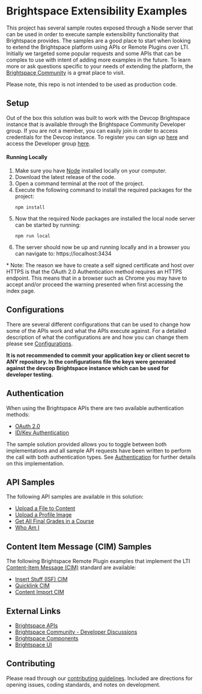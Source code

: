 # Brightspace Extensibility Examples
This project has several sample routes exposed through a Node server that can be used in order to execute sample extensibility functionality that Brightspace provides. The samples are a good place to start when looking to extend the Brightspace platform using APIs or Remote Plugins over LTI. Initially we targeted some popular requests and some APIs that can be complex to use with intent of adding more examples in the future. To learn more or ask questions specific to your needs of extending the platform, the [Brightspace Community](https://community.brightspace.com/s/) is a great place to visit.

Please note, this repo is not intended to be used as production code.

## Setup
Out of the box this solution was built to work with the Devcop Brightspace instance that is available through the Brightspace Community Developer group. If you are not a member, you can easily join in order to access credentials for the Devcop instance. To register you can sign up [here](https://community.brightspace.com/SelfRegistration) and access the Developer group [here](https://community.brightspace.com/s/group/0F9610000001mZ1CAI).

#### Running Locally
1. Make sure you have [Node](https://nodejs.org/en/) installed locally on your computer.
2. Download the latest release of the code.
3. Open a command terminal at the root of the project.
4. Execute the following command to install the required packages for the project:
    ```shell
    npm install
    ```
5. Now that the required Node packages are installed the local node server can be started by running:
    ```shell
    npm run local
    ```
6. The server should now be up and running locally and in a browser you can navigate to:
    https://localhost:3434

\* Note: The reason we have to create a self signed certificate and host over HTTPS is that the OAuth 2.0 Authentication method requires an HTTPS endpoint. This means that in a browser such as Chrome you may have to accept and/or proceed the warning presented when first accessing the index page.

## Configurations
There are several different configurations that can be used to change how some of the APIs work and what the APIs execute against. For a detailed description of what the configurations are and how you can change them please see [Configurations](/docs/configurations.md).

**It is not recommended to commit your application key or client secret to ANY repository. In the configurations file the keys were generated against the devcop Brightspace instance which can be used for developer testing.**

## Authentication
When using the Brightspace APIs there are two available authentication methods:
* [OAuth 2.0](http://docs.valence.desire2learn.com/basic/oauth2.html)
* [ID/Key Authentication](http://docs.valence.desire2learn.com/basic/auth.html)

The sample solution provided allows you to toggle between both implementations and all sample API requests have been written to perform the call with both authentication types. See [Authentication](/docs/authentication.md) for further details on this implementation.

## API Samples
The following API samples are available in this solution:
* [Upload a File to Content](/docs/content.md)
* [Upload a Profile Image](/docs/profileimage.md)
* [Get All Final Grades in a Course](/docs/finalgrades.md)
* [Who Am I](/docs/whoami.md)

## Content Item Message (CIM) Samples
The following Brightspace Remote Plugin examples that implement the LTI [Content-Item Message (CIM)](https://www.imsglobal.org/specs/lticiv1p0) standard are available:
* [Insert Stuff (ISF) CIM](/docs/remoteplugins-cim.md)
* [Quicklink CIM](/docs/remoteplugins-cim.md)
* [Content Import CIM](/docs/remoteplugins-cim.md)

## External Links
* [Brightspace APIs](http://docs.valence.desire2learn.com/reference.html)
* [Brightspace Community - Developer Discussions](https://community.brightspace.com/s/topic/0TO610000000JcwGAE/developer)
* [Brightspace Components](https://github.com/BrightspaceUI)
* [Brightspace UI](http://ui.developers.brightspace.com/)

## Contributing

Please read through our [contributing guidelines](CONTRIBUTING.md). Included are directions for opening issues, coding standards, and notes on development.
